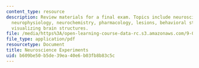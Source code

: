 ```yaml
---
content_type: resource
description: Review materials for a final exam. Topics include neuroscience experiments,
  neurophysiology, neurochemistry, pharmacology, lesions, behavioral studies, and
  visualizing brain structures.
file: /media/https%3A/open-learning-course-data-rc.s3.amazonaws.com/9-01-introduction-to-neuroscience-fall-2007/b609be50b5de39ea40e6b03fb8b83c5c_finalrev_experi.pdf
file_type: application/pdf
resourcetype: Document
title: Neuroscience Experiments
uid: b609be50-b5de-39ea-40e6-b03fb8b83c5c
---
```

